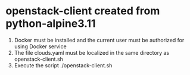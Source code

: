 # openstack-client created from python-alpine3.11

1. Docker must be installed and the current user must be authorized for using Docker service
2. The file clouds.yaml must be localized in the same directory as openstack-client.sh
3. Execute the script ./openstack-client.sh
